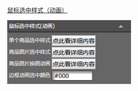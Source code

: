 [鼠标选中样式（动画）](/wang-dian-xiu-zu-jian-shuo-ming/shang-pin-lie-biao/shu-biao-xuan-zhong-yang-shi-ff08-dong-hua-ff09.md)

![](/assets/id3yrt.png)

